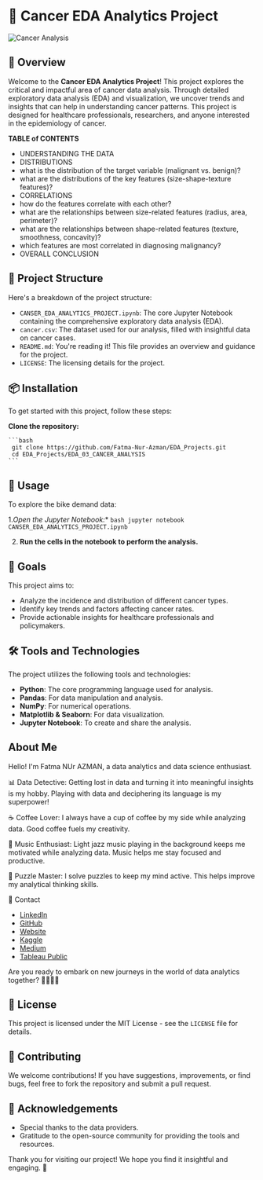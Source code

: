 # 🧬 Cancer EDA Analytics Project

![Cancer Analysis](https://github.com/Fatma-Nur-Azman/EDA_Projects/blob/main/EDA_03_CANCER_ANALYSIS/cancer_analysis.png)


## 📌 Overview

Welcome to the **Cancer EDA Analytics Project**! This project explores the critical and impactful area of cancer data analysis. Through detailed exploratory data analysis (EDA) and visualization, we uncover trends and insights that can help in understanding cancer patterns. This project is designed for healthcare professionals, researchers, and anyone interested in the epidemiology of cancer.

**TABLE of CONTENTS** 
- UNDERSTANDING THE DATA
- DISTRIBUTIONS
- what is the distribution of the target variable (malignant vs. benign)?
- what are the distributions of the key features (size-shape-texture features)?
- CORRELATIONS
- how do the features correlate with each other?
- what are the relationships between size-related features (radius, area, perimeter)?
- what are the relationships between shape-related features (texture, smoothness, concavity)?
- which features are most correlated in diagnosing malignancy?
- OVERALL CONCLUSION

## 📁 Project Structure

Here's a breakdown of the project structure:

- `CANSER_EDA_ANALYTICS_PROJECT.ipynb`: The core Jupyter Notebook containing the comprehensive exploratory data analysis (EDA).
- `cancer.csv`: The dataset used for our analysis, filled with insightful data on cancer cases.
- `README.md`: You're reading it! This file provides an overview and guidance for the project.
- `LICENSE`: The licensing details for the project.

## 📦 Installation

To get started with this project, follow these steps:

 **Clone the repository:**
 
    ```bash
     git clone https://github.com/Fatma-Nur-Azman/EDA_Projects.git
     cd EDA_Projects/EDA_03_CANCER_ANALYSIS
    ```

## 🚀 Usage

To explore the bike demand data:

1.*Open the Jupyter Notebook:**
    ```bash
    jupyter notebook CANSER_EDA_ANALYTICS_PROJECT.ipynb
    ```

2. **Run the cells in the notebook to perform the analysis.**

## 🎯 Goals

This project aims to:

- Analyze the incidence and distribution of different cancer types.
- Identify key trends and factors affecting cancer rates.
- Provide actionable insights for healthcare professionals and policymakers.

## 🛠️ Tools and Technologies

The project utilizes the following tools and technologies:

- **Python**: The core programming language used for analysis.
- **Pandas**: For data manipulation and analysis.
- **NumPy**: For numerical operations.
- **Matplotlib & Seaborn**: For data visualization.
- **Jupyter Notebook**: To create and share the analysis.



## About Me

Hello! I'm Fatma NUr AZMAN, a data analytics and data science enthusiast.

📊 Data Detective: Getting lost in data and turning it into meaningful insights is my hobby. Playing with data and deciphering its language is my superpower!

☕ Coffee Lover: I always have a cup of coffee by my side while analyzing data. Good coffee fuels my creativity.

🎵 Music Enthusiast: Light jazz music playing in the background keeps me motivated while analyzing data. Music helps me stay focused and productive.

🧩 Puzzle Master: I solve puzzles to keep my mind active. This helps improve my analytical thinking skills.

📧 Contact

- [LinkedIn](https://www.linkedin.com/in/fatma-nur-azman/)
- [GitHub](https://github.com/Fatma-Nur-Azman)
- [Website](https://fatmanurazman.vercel.app/)
- [Kaggle](https://www.kaggle.com/fnurazman)
- [Medium](https://medium.com/@azmanfnur)
- [Tableau Public](https://public.tableau.com/app/profile/fatma.nur.azman/vizzes)
  
Are you ready to embark on new journeys in the world of data analytics together? 🚴‍♀️🚴‍♂️

## 📜 License

This project is licensed under the MIT License - see the `LICENSE` file for details.

## 🤝 Contributing

We welcome contributions! If you have suggestions, improvements, or find bugs, feel free to fork the repository and submit a pull request.

## 🌟 Acknowledgements

- Special thanks to the data providers.
- Gratitude to the open-source community for providing the tools and resources.

Thank you for visiting our project! We hope you find it insightful and engaging. 🧬
